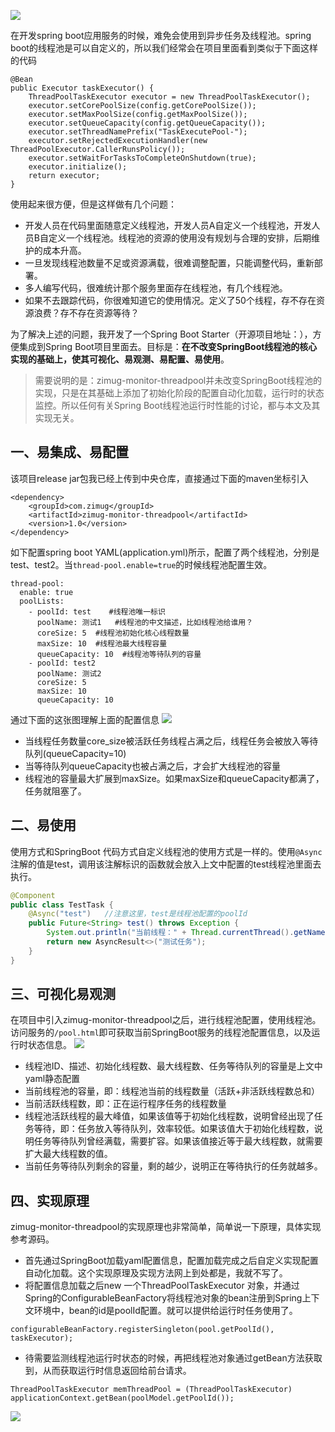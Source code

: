 ![](https://cdn.zimug.com/wx-zimug.png)

在开发spring boot应用服务的时候，难免会使用到异步任务及线程池。spring boot的线程池是可以自定义的，所以我们经常会在项目里面看到类似于下面这样的代码
~~~
@Bean
public Executor taskExecutor() {
    ThreadPoolTaskExecutor executor = new ThreadPoolTaskExecutor();
    executor.setCorePoolSize(config.getCorePoolSize());
    executor.setMaxPoolSize(config.getMaxPoolSize());
    executor.setQueueCapacity(config.getQueueCapacity());
    executor.setThreadNamePrefix("TaskExecutePool-");
    executor.setRejectedExecutionHandler(new ThreadPoolExecutor.CallerRunsPolicy());
    executor.setWaitForTasksToCompleteOnShutdown(true);
    executor.initialize();
    return executor;
}

~~~
使用起来很方便，但是这样做有几个问题：
* 开发人员在代码里面随意定义线程池，开发人员A自定义一个线程池，开发人员B自定义一个线程池。线程池的资源的使用没有规划与合理的安排，后期维护的成本升高。
* 一旦发现线程池数量不足或资源满载，很难调整配置，只能调整代码，重新部署。
* 多人编写代码，很难统计那个服务里面存在线程池，有几个线程池。
* 如果不去跟踪代码，你很难知道它的使用情况。定义了50个线程，存不存在资源浪费？存不存在资源等待？

为了解决上述的问题，我开发了一个Spring Boot Starter（开源项目地址：），方便集成到Spring Boot项目里面去。目标是：**在不改变SpringBoot线程池的核心实现的基础上，使其可视化、易观测、易配置、易使用**。

> 需要说明的是：zimug-monitor-threadpool并未改变SpringBoot线程池的实现，只是在其基础上添加了初始化阶段的配置自动化加载，运行时的状态监控。所以任何有关Spring Boot线程池运行时性能的讨论，都与本文及其实现无关。


## 一、易集成、易配置
该项目release jar包我已经上传到中央仓库，直接通过下面的maven坐标引入
~~~
<dependency>
    <groupId>com.zimug</groupId>
    <artifactId>zimug-monitor-threadpool</artifactId>
    <version>1.0</version>
</dependency>
~~~
如下配置spring boot YAML(application.yml)所示，配置了两个线程池，分别是test、test2。当`thread-pool.enable=true`的时候线程池配置生效。
~~~
thread-pool:
  enable: true
  poolLists:
    - poolId: test    #线程池唯一标识
      poolName: 测试1   #线程池的中文描述，比如线程池给谁用？
      coreSize: 5  #线程池初始化核心线程数量
      maxSize: 10  #线程池最大线程容量
      queueCapacity: 10  #线程池等待队列的容量
    - poolId: test2
      poolName: 测试2
      coreSize: 5
      maxSize: 10
      queueCapacity: 10
~~~
通过下面的这张图理解上面的配置信息
![](http://cdn.zimug.com/9f3e0592898b7476c607504df6d8a97f)
* 当线程任务数量core_size被活跃任务线程占满之后，线程任务会被放入等待队列(queueCapacity=10)
* 当等待队列queueCapacity也被占满之后，才会扩大线程池的容量
* 线程池的容量最大扩展到maxSize。如果maxSize和queueCapacity都满了，任务就阻塞了。


## 二、易使用
使用方式和SpringBoot 代码方式自定义线程池的使用方式是一样的。使用`@Async`注解的值是test，调用该注解标识的函数就会放入上文中配置的test线程池里面去执行。
~~~java
@Component
public class TestTask {
    @Async("test")   //注意这里，test是线程池配置的poolId
    public Future<String> test() throws Exception {
        System.out.println("当前线程：" + Thread.currentThread().getName());
        return new AsyncResult<>("测试任务");
    }
}
~~~


## 三、可视化易观测
在项目中引入zimug-monitor-threadpool之后，进行线程池配置，使用线程池。访问服务的`/pool.html`即可获取当前SpringBoot服务的线程池配置信息，以及运行时状态信息。
![](http://cdn.zimug.com/fb18ea484800ad1c22fbba21b3f78722)
* 线程池ID、描述、初始化线程数、最大线程数、任务等待队列的容量是上文中yaml静态配置
* 当前线程池的容量，即：线程池当前的线程数量（活跃+非活跃线程数总和）
* 当前活跃线程数，即：正在运行程序任务的线程数量
* 线程池活跃线程的最大峰值，如果该值等于初始化线程数，说明曾经出现了任务等待，即：任务放入等待队列，效率较低。如果该值大于初始化线程数，说明任务等待队列曾经满载，需要扩容。如果该值接近等于最大线程数，就需要扩大最大线程数的值。
* 当前任务等待队列剩余的容量，剩的越少，说明正在等待执行的任务就越多。

## 四、实现原理
zimug-monitor-threadpool的实现原理也非常简单，简单说一下原理，具体实现参考源码。

* 首先通过SpringBoot加载yaml配置信息，配置加载完成之后自定义实现配置自动化加载。这个实现原理及实现方法网上到处都是，我就不写了。
* 将配置信息加载之后new 一个ThreadPoolTaskExecutor 对象，并通过Spring的ConfigurableBeanFactory将线程池对象的bean注册到Spring上下文环境中，bean的id是poolId配置。就可以提供给运行时任务使用了。
~~~
configurableBeanFactory.registerSingleton(pool.getPoolId(), taskExecutor);
~~~
* 待需要监测线程池运行时状态的时候，再把线程池对象通过getBean方法获取到，从而获取运行时信息返回给前台请求。
~~~
ThreadPoolTaskExecutor memThreadPool = (ThreadPoolTaskExecutor) applicationContext.getBean(poolModel.getPoolId());
~~~

![](https://cdn.zimug.com/wx-zimug.png)


